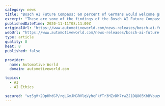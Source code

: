 ```yaml
---
category: news
title: "Bosch AI Future Compass: 60 percent of Germans would welcome greater use of artificial intelligence in industrial settings"
excerpt: "These are some of the findings of the Bosch AI Future Compass, a survey that polled 1,000 Germans aged 18 and over about their attitude to artificial intelligence. “Germany and Europe have what it takes to be world leaders in industrial AI,"
publishedDateTime: 2020-11-11T08:11:00Z
originalUrl: "https://www.automotiveworld.com/news-releases/bosch-ai-future-compass-60-percent-of-germans-would-welcome-greater-use-of-artificial-intelligence-in-industrial-settings/"
webUrl: "https://www.automotiveworld.com/news-releases/bosch-ai-future-compass-60-percent-of-germans-would-welcome-greater-use-of-artificial-intelligence-in-industrial-settings/"
type: article
quality: 8
heat: 8
published: false

provider:
  name: Automotive World
  domain: automotiveworld.com

topics:
  - AI
  - AI Ethics

secured: "wz5gV+2OpHhdGP/rgLGxJMGRVlqVyhcFkfTr3MZvDh7rwZJ1DQ805KbBVbuzqqz96WqJuyp89WBikZjvBtMJmoNVJiLVynnmVJBpZ9s5Gx0+ZzdKxpGKVXG+RUFRPIDlqPDZ4khAUcMqS1rqTHAIiCMvJLnrxSlApvMW2GogwqayZ36MuumO+EM+2tJEE0X2CtJGsp+rS/s3ClJFlnCUwoHOaAwxdF5RyGZq8u5FVryozcX0iNfQFC7XECNfQAcwj7vLFaVs6MK9MWjKh7ajUv4Uk5ukMRAMQd0j//qz34eIzQOSTnXoLuCQA8j79tSlhoIhkq75a48TsW5mCCMukOfkzEPtRQ6k16vRmAGBLEU=;FF73ZYmLRB7pukR9FCrisw=="
---
```


